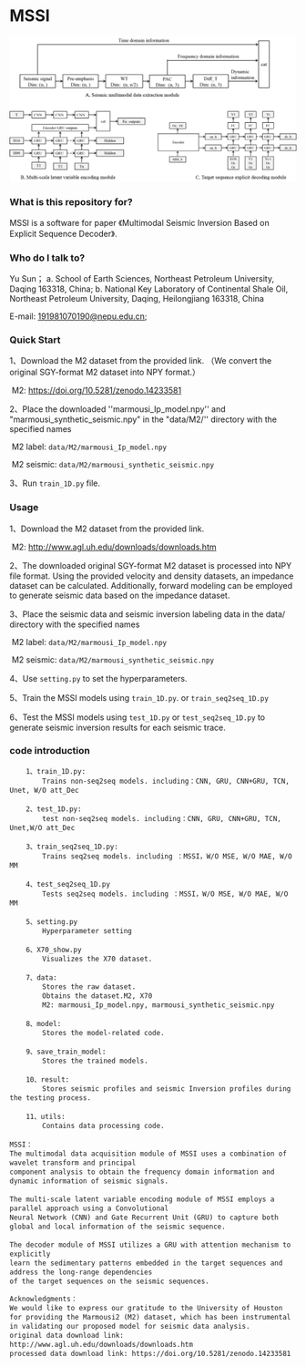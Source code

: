 # MSSI

<img src="fig1.png" style="zoom:100%;" />



### **What is this repository for?**

MSSI is a software for paper 《Multimodal Seismic Inversion Based on Explicit Sequence Decoder》.



### Who do I talk to?

Yu Sun； 
a. School of Earth Sciences, Northeast Petroleum University, Daqing 163318, China;
b. National Key Laboratory of Continental Shale Oil, Northeast Petroleum University, Daqing, Heilongjiang 163318, China

E-mail: [191981070190@nepu.edu.cn](mailto:191981070190@nepu.edu.cn;);



### Quick Start

1、Download the M2 dataset from the provided link. （We convert the original SGY-format M2 dataset into NPY format.）

​		M2: https://doi.org/10.5281/zenodo.14233581

2、Place the downloaded ''marmousi_Ip_model.npy'' and "marmousi_synthetic_seismic.npy" in the "data/M2/'' directory with the specified names

​		M2 label: `data/M2/marmousi_Ip_model.npy`

​		M2 seismic: `data/M2/marmousi_synthetic_seismic.npy`

3、Run `train_1D.py` file.




### Usage

1、Download the M2 dataset from the provided link.

​		M2: http://www.agl.uh.edu/downloads/downloads.htm

2、The downloaded original SGY-format M2 dataset is processed into NPY file format. Using the provided velocity and density datasets, an impedance 	        		dataset can be calculated. Additionally, forward modeling can be employed to generate seismic data based on the impedance dataset.

3、Place the seismic data and seismic inversion labeling data in the data/ directory with the specified names

​		M2 label: `data/M2/marmousi_Ip_model.npy`

​		M2 seismic: `data/M2/marmousi_synthetic_seismic.npy`

4、Use `setting.py` to set the hyperparameters.

5、Train the MSSI models using `train_1D.py`. or `train_seq2seq_1D.py`

6、Test the MSSI models using `test_1D.py`  or `test_seq2seq_1D.py` to generate seismic inversion results for each seismic trace.



### **code introduction**

```
	1、train_1D.py:
		Trains non-seq2seq models. including：CNN, GRU, CNN+GRU, TCN, Unet, W/O att_Dec
		
	2、test_1D.py:
		test non-seq2seq models. including：CNN, GRU, CNN+GRU, TCN, Unet,W/O att_Dec

	3、train_seq2seq_1D.py:
		Trains seq2seq models. including ：MSSI，W/O MSE, W/O MAE, W/O MM

	4、test_seq2seq_1D.py
		Tests seq2seq models. including ：MSSI，W/O MSE, W/O MAE, W/O MM
		
	5、setting.py
		Hyperparameter setting

	6、X70_show.py
		Visualizes the X70 dataset.

	7、data:
		Stores the raw dataset.
		Obtains the dataset.M2, X70
		M2: marmousi_Ip_model.npy, marmousi_synthetic_seismic.npy

	8、model:
		Stores the model-related code.
		
	9、save_train_model:
		Stores the trained models.
		
	10、result:
		Stores seismic profiles and seismic Inversion profiles during the testing process.

	11、utils:
		Contains data processing code.

MSSI：
The multimodal data acquisition module of MSSI uses a combination of wavelet transform and principal 
component analysis to obtain the frequency domain information and dynamic information of seismic signals. 

The multi-scale latent variable encoding module of MSSI employs a parallel approach using a Convolutional 
Neural Network (CNN) and Gate Recurrent Unit (GRU) to capture both global and local information of the seismic sequence. 

The decoder module of MSSI utilizes a GRU with attention mechanism to explicitly 
learn the sedimentary patterns embedded in the target sequences and address the long-range dependencies 
of the target sequences on the seismic sequences.
```

```
Acknowledgments：
We would like to express our gratitude to the University of Houston for providing the Marmousi2 (M2) dataset, which has been instrumental in validating our proposed model for seismic data analysis.
original data download link: http://www.agl.uh.edu/downloads/downloads.htm
processed data download link: https://doi.org/10.5281/zenodo.14233581
```

